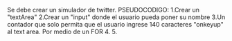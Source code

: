 Se debe crear un simulador de twitter.
PSEUDOCODIGO:
1.Crear un "textArea"
2.Crear un "input" donde el usuario pueda poner su nombre
3.Un contador que solo permita que el usuario ingrese 140 caracteres "onkeyup" al text area. Por medio de un FOR
4.
5.

